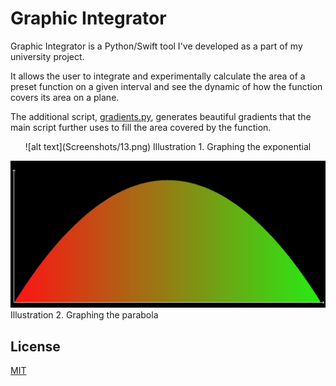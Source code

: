 # Graphic Integrator

Graphic Integrator is a Python/Swift tool I've developed as a part of my university project. 

It allows the user to integrate and experimentally calculate the area of a preset function on a given interval and see the dynamic of how the function covers its area on a plane.

The additional script, [gradients.py](Dev/gradients.py), generates beautiful gradients that the main script further uses to fill the area covered by the function.

<p align="center">
![alt text](Screenshots/13.png)
Illustration 1. Graphing the exponential


![alt text](Screenshots/14.png)
Illustration 2. Graphing the parabola
</p>

## License
[MIT](https://choosealicense.com/licenses/mit/)
